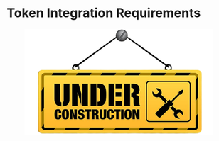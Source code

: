# Token Integration Requirements

<figure><img src="../../.gitbook/assets/architectural-engineering-home-construction-new-york-city-artframe-royalty-free-under-construction-removebg-preview (1).png" alt=""><figcaption></figcaption></figure>
